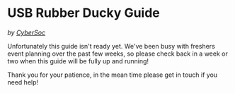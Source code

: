 # USB Rubber Ducky Guide
*by [CyberSoc](https://cybersoc.org.uk/?r=ducky-guide)*

Unfortunately this guide isn't ready yet. We've been busy with freshers event planning over the past few weeks, so please check back in a week or two when this guide will be fully up and running!

Thank you for your patience, in the mean time please get in touch if you need help!
